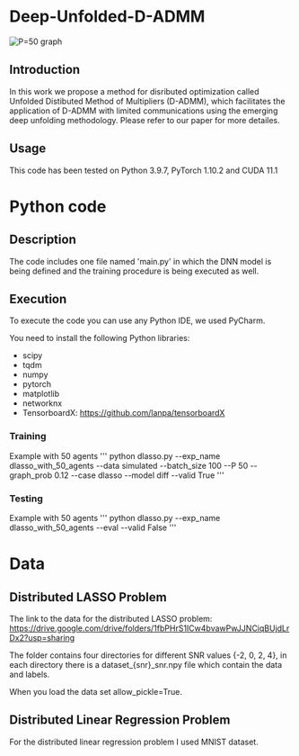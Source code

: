 # Deep-Unfolded-D-ADMM
![P=50 graph](https://github.com/yoav1131/Deep-Unfolded-D-ADMM/assets/61379895/27bada02-b87a-432d-8817-011b7c59b950)

## Introduction
In this work we propose a method for disributed optimization called Unfolded Distibuted Method of Multipliers (D-ADMM), which
facilitates the application of D-ADMM with limited communications using the emerging deep unfolding methodology. 
Please refer to our paper for more detailes.

## Usage
This code has been tested on Python 3.9.7, PyTorch 1.10.2 and CUDA 11.1

# Python code
## Description
The code includes one file named 'main.py' in which the DNN model is being defined and the training procedure is being executed as well.

## Execution
To execute the code you can use any Python IDE, we used PyCharm.

You need to install the following Python libraries:
* scipy
* tqdm
* numpy
* pytorch
* matplotlib
* networknx
* TensorboardX: https://github.com/lanpa/tensorboardX

### Training
Example with 50 agents
'''
python dlasso.py --exp_name dlasso_with_50_agents --data simulated --batch_size 100 --P 50 --graph_prob 0.12 --case dlasso --model diff --valid True
'''

### Testing
Example with 50 agents
'''
python dlasso.py --exp_name dlasso_with_50_agents --eval --valid False
'''

# Data
## Distributed LASSO Problem
The link to the data for the distributed LASSO problem: https://drive.google.com/drive/folders/1fbPHrS1ICw4bvawPwJJNCiqBUjdLrDx2?usp=sharing

The folder contains four directories for different SNR values {-2, 0, 2, 4}, in each directory there is a dataset_{snr}_snr.npy file which contain the data and labels. 

When you load the data set allow_pickle=True.

## Distributed Linear Regression Problem
For the distributed linear regression problem I used MNIST dataset.
